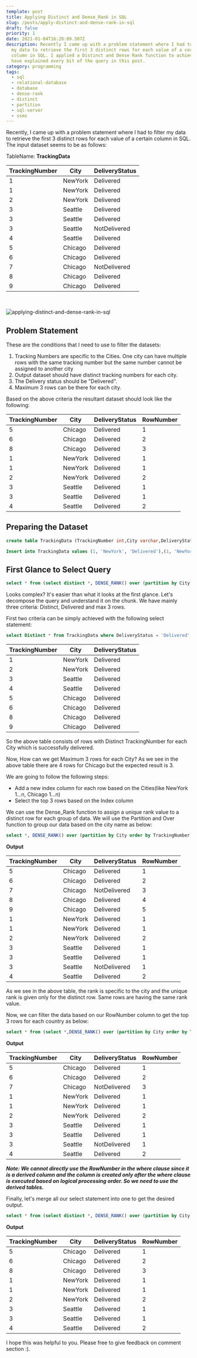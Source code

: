 ```yaml
---
template: post
title: Applying Distinct and Dense_Rank in SQL
slug: /posts/apply-distinct-and-dense-rank-in-sql
draft: false
priority: 1
date: 2021-01-04T16:28:09.507Z
description: Recently I came up with a problem statement where I had to filter
  my data to retrieve the first 3 distinct rows for each value of a certain
  column in SQL. I applied a Distinct and Dense Rank function to achieve this. I
  have explained every bit of the query in this post.
category: programming
tags:
  - sql
  - relational-database
  - database
  - dense-rank
  - distinct
  - partition
  - sql-server
  - ssms
---
```

Recently, I came up with a problem statement where I had to filter my data to retrieve the first 3 distinct rows for each value of a certain column in SQL. The input dataset seems to be as follows:

TableName: **TrackingData**

| TrackingNumber | City    | DeliveryStatus |
| -------------- | ------- | -------------- |
| 1              | NewYork | Delivered      |
| 1              | NewYork | Delivered      |
| 2              | NewYork | Delivered      |
| 3              | Seattle | Delivered      |
| 3              | Seattle | Delivered      |
| 3              | Seattle | NotDelivered   |
| 4              | Seattle | Delivered      |
| 5              | Chicago | Delivered      |
| 6              | Chicago | Delivered      |
| 7              | Chicago | NotDelivered   |
| 8              | Chicago | Delivered      |
| 9              | Chicago | Delivered      |

<br/>

![applying-distinct-and-dense-rank-in-sql](/media/optimized-caspar-camille-rubin-fpkvu7rdmco-unsplash.jpg 'applying-distinct-and-dense-rank-in-sql  ')

## Problem Statement

These are the conditions that I need to use to filter the datasets:

1. Tracking Numbers are specific to the Cities. One city can have multiple rows with the same tracking number but the same number cannot be assigned to another city
2. Output dataset should have distinct tracking numbers for each city.
3. The Delivery status should be "Delivered".
4. Maximum 3 rows can be there for each city.

Based on the above criteria the resultant dataset should look like the following:

| TrackingNumber | City    | DeliveryStatus | RowNumber |
| -------------- | ------- | -------------- | --------- |
| 5              | Chicago | Delivered      | 1         |
| 6              | Chicago | Delivered      | 2         |
| 8              | Chicago | Delivered      | 3         |
| 1              | NewYork | Delivered      | 1         |
| 1              | NewYork | Delivered      | 1         |
| 2              | NewYork | Delivered      | 2         |
| 3              | Seattle | Delivered      | 1         |
| 3              | Seattle | Delivered      | 1         |
| 4              | Seattle | Delivered      | 2         |

## Preparing the Dataset

```sql
create table TrackingData (TrackingNumber int,City varchar,DeliveryStatus varchar);
```

```sql
Insert into TrackingData values (1, 'NewYork', 'Delivered'),(1, 'NewYork', 'Delivered'),(2, 'NewYork', 'Delivered'),(3, 'Seattle', 'Delivered'),(3, 'Seattle', 'Delivered'),(3, 'Seattle', 'NotDelivered'),(4, 'Seattle', 'Delivered'),(5, 'Chicago', 'Delivered'),(6, 'Chicago', 'Delivered'),(7, 'Chicago', 'NotDelivered'),(8, 'Chicago', 'Delivered'),(9, 'Chicago', 'Delivered');
```

## First Glance to Select Query

```sql
select * from (select distinct *, DENSE_RANK() over (partition by City order by TrackingNumber) as 'RowNumber' from TrackingData where DeliveryStatus = 'Delivered') as newtable where newtable.RowNumber <=3;
```

Looks complex? It's easier than what it looks at the first glance. Let's decompose the query and understand it on the chunk. We have mainly three criteria: Distinct, Delivered and max 3 rows.

First two criteria can be simply achieved with the following select statement:

```sql
select Distinct * from TrackingData where DeliveryStatus = 'Delivered';
```

| TrackingNumber | City    | DeliveryStatus |
| -------------- | ------- | -------------- |
| 1              | NewYork | Delivered      |
| 2              | NewYork | Delivered      |
| 3              | Seattle | Delivered      |
| 4              | Seattle | Delivered      |
| 5              | Chicago | Delivered      |
| 6              | Chicago | Delivered      |
| 8              | Chicago | Delivered      |
| 9              | Chicago | Delivered      |

So the above table consists of rows with Distinct TrackingNumber for each City which is successfully delivered.

Now, How can we get Maximum 3 rows for each City? As we see in the above table there are 4 rows for Chicago but the expected result is 3.

We are going to follow the following steps:

* Add a new index column for each row based on the Cities(like NewYork 1...n, Chicago 1...n)
* Select the top 3 rows based on the Index column

We can use the Dense_Rank function to assign a unique rank value to a distinct row for each group of data. We will use the Partition and Over function to group our data based on the city name as below:

```sql
select *, DENSE_RANK() over (partition by City order by TrackingNumber) as 'RowNumber' from TrackingData;
```

**Output**

| TrackingNumber | City    | DeliveryStatus | RowNumber |
| -------------- | ------- | -------------- | --------- |
| 5              | Chicago | Delivered      | 1         |
| 6              | Chicago | Delivered      | 2         |
| 7              | Chicago | NotDelivered   | 3         |
| 8              | Chicago | Delivered      | 4         |
| 9              | Chicago | Delivered      | 5         |
| 1              | NewYork | Delivered      | 1         |
| 1              | NewYork | Delivered      | 1         |
| 2              | NewYork | Delivered      | 2         |
| 3              | Seattle | Delivered      | 1         |
| 3              | Seattle | Delivered      | 1         |
| 3              | Seattle | NotDelivered   | 1         |
| 4              | Seattle | Delivered      | 2         |

As we see in the above table, the rank is specific to the city and the unique rank is given only for the distinct row. Same rows are having the same rank value.

Now, we can filter the data based on our RowNumber column to get the top 3 rows for each country as below:

```sql
select * from (select *,DENSE_RANK() over (partition by City order by TrackingNumber) as 'RowNumber' from TrackingData) as newTable where newTable.'RowNumber' <=3;
```

**Output**

| TrackingNumber | City    | DeliveryStatus | RowNumber |
| -------------- | ------- | -------------- | --------- |
| 5              | Chicago | Delivered      | 1         |
| 6              | Chicago | Delivered      | 2         |
| 7              | Chicago | NotDelivered   | 3         |
| 1              | NewYork | Delivered      | 1         |
| 1              | NewYork | Delivered      | 1         |
| 2              | NewYork | Delivered      | 2         |
| 3              | Seattle | Delivered      | 1         |
| 3              | Seattle | Delivered      | 1         |
| 3              | Seattle | NotDelivered   | 1         |
| 4              | Seattle | Delivered      | 2         |

***Note: We cannot directly use the RowNumber in the where clause since it is a derived column and the column is created only after the where clause is executed based on logical processing order. So we need to use the derived tables.***

Finally, let's merge all our select statement into one to get the desired output.

```sql
select * from (select distinct *, DENSE_RANK() over (partition by City order by TrackingNumber) as 'RowNumber' from TrackingData where DeliveryStatus = 'Delivered') as newtable where newtable.RowNumber <=3;
```

**Output**

| TrackingNumber | City    | DeliveryStatus | RowNumber |
| -------------- | ------- | -------------- | --------- |
| 5              | Chicago | Delivered      | 1         |
| 6              | Chicago | Delivered      | 2         |
| 8              | Chicago | Delivered      | 3         |
| 1              | NewYork | Delivered      | 1         |
| 1              | NewYork | Delivered      | 1         |
| 2              | NewYork | Delivered      | 2         |
| 3              | Seattle | Delivered      | 1         |
| 3              | Seattle | Delivered      | 1         |
| 4              | Seattle | Delivered      | 2         |

I hope this was helpful to you. Please free to give feedback on comment section :).